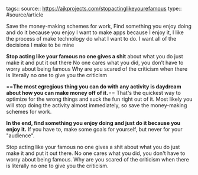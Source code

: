 tags::
source:: https://ajkprojects.com/stopactinglikeyourefamous
type:: #source/article


Save the money-making schemes for work, 
Find something you enjoy doing and do it because you enjoy
I want to make apps because I enjoy it, I like the process of make technology do what I want to do.
I want all of the decisions I make to be mine


**Stop acting like your famous no one gives a shit** about what you do just make it and put it out there
No one cares what you did, you don’t have to worry about being famous 
Why are you scared of the criticism when there is literally no one to give you the criticism


==**The most egregious thing you can do with any activity is daydream about how you can make money off of it.**== That's the quickest way to optimize for the wrong things and suck the fun right out of it. Most likely you will stop doing the activity almost immediately, so save the money-making schemes for work.

**In the end, find something you enjoy doing and just do it because you enjoy it.** If you have to, make some goals for yourself, but never for your "audience".

Stop acting like your famous no one gives a shit about what you do just make it and put it out there. No one cares what you did, you don't have to worry about being famous. Why are you scared of the criticism when there is literally no one to give you the criticism.
